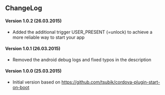 ## ChangeLog
#### Version 1.0.2 (26.03.2015)
- Added the additional trigger USER_PRESENT (=unlock) to achieve a more reliable way to start your app

#### Version 1.0.1 (26.03.2015)
- Removed the android debug logs and fixed typos in the description
#### Version 1.0.0 (25.03.2015)
- Initial version based on https://github.com/tsubik/cordova-plugin-start-on-boot